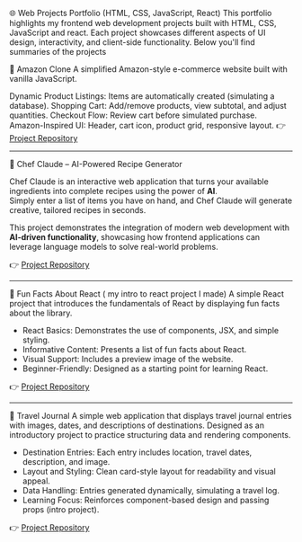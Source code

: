 🌐 Web Projects Portfolio (HTML, CSS, JavaScript, React)
This portfolio highlights my frontend web development projects built with HTML, CSS, JavaScript and react.
Each project showcases different aspects of UI design, interactivity, and client-side functionality.
Below you'll find summaries of the projects

🔹 Amazon Clone
A simplified Amazon-style e-commerce website built with vanilla JavaScript.

Dynamic Product Listings: Items are automatically created (simulating a database).
Shopping Cart: Add/remove products, view subtotal, and adjust quantities.
Checkout Flow: Review cart before simulated purchase.
Amazon-Inspired UI: Header, cart icon, product grid, responsive layout.
👉 [Project Repository]([(https://github.com/PiaCarlos/amazon-clone)) 

---
🔹 Chef Claude – AI-Powered Recipe Generator

Chef Claude is an interactive web application that turns your available ingredients into complete recipes using the power of **AI**.  
Simply enter a list of items you have on hand, and Chef Claude will generate creative, tailored recipes in seconds.  

This project demonstrates the integration of modern web development with **AI-driven functionality**, showcasing how frontend applications can leverage language models to solve real-world problems.  

👉 [Project Repository](https://github.com/PiaCarlos/chef-claude/tree/main) 


---

🔹 Fun Facts About React ( my intro to react project I made)
A simple React project that introduces the fundamentals of React by displaying fun facts about the library.  

- React Basics: Demonstrates the use of components, JSX, and simple styling.  
- Informative Content: Presents a list of fun facts about React.  
- Visual Support: Includes a preview image of the website.  
- Beginner-Friendly: Designed as a starting point for learning React.  

👉 [Project Repository](https://github.com/PiaCarlos/react-intro/tree/main) 

---

🔹 Travel Journal
A simple web application that displays travel journal entries with images, dates, and descriptions of destinations. Designed as an introductory project to practice structuring data and rendering components.

- Destination Entries: Each entry includes location, travel dates, description, and image.
- Layout and Styling: Clean card-style layout for readability and visual appeal.
- Data Handling: Entries generated dynamically, simulating a travel log.
- Learning Focus: Reinforces component-based design and passing props (intro project).

👉 [Project Repository](https://github.com/PiaCarlos/react-intro-3) 

